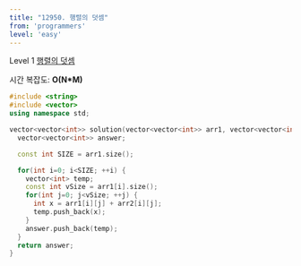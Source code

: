 ```yaml
---
title: "12950. 행렬의 덧셈"
from: 'programmers'
level: 'easy'
---
```


Level 1 [행렬의 덧셈](https://programmers.co.kr/learn/courses/30/lessons/12950)

시간 복잡도: **O(N*M)**

```cpp
#include <string>
#include <vector>
using namespace std;

vector<vector<int>> solution(vector<vector<int>> arr1, vector<vector<int>> arr2) {
  vector<vector<int>> answer;

  const int SIZE = arr1.size();

  for(int i=0; i<SIZE; ++i) {
    vector<int> temp;
    const int vSize = arr1[i].size();
    for(int j=0; j<vSize; ++j) {
      int x = arr1[i][j] + arr2[i][j];
      temp.push_back(x);
    }
    answer.push_back(temp);
  }
  return answer;
}
```